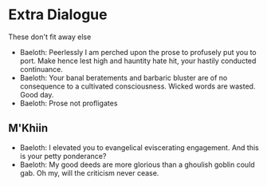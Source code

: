 # Extra Dialogue

These don't fit away else

- Baeloth: Peerlessly I am perched upon the prose to profusely put you to port. Make hence lest high and hauntity hate hit, your hastily conducted continuance.
- Baeloth: Your banal beratements and barbaric bluster are of no consequence to a cultivated consciousness. Wicked words are wasted. Good day.
- Baeloth: Prose not profligates

## M'Khiin

- Baeloth: I elevated you to evangelical eviscerating engagement. And this is your petty ponderance?
- Baeloth: My good deeds are more glorious than a ghoulish goblin could gab. Oh my, will the criticism never cease.
